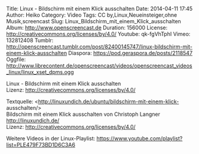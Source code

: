 Title: Linux - Bildschirm mit einem Klick ausschalten
Date: 2014-04-11 17:45
Author: Heiko
Category: Video
Tags: CC by,Linux,Neueinsteiger,ohne Musik,screencast
Slug: Linux_Bildschirm_mit_einem_Klick_ausschalten
Album: http://www.openscreencast.de
Duration: 156000
License: http://creativecommons.org/licenses/by/4.0/
Youtube: qk-fgVhTphI
Vimeo: 132812408
Tumblr: http://openscreencast.tumblr.com/post/82400145747/linux-bildschirm-mit-einem-klick-ausschalten
Diaspora: https://pod.geraspora.de/posts/2118547
Oggfile: http://www.librecontent.de/openscreencast/videos/openscreencast_videos_linux/linux_xset_dpms.ogg

Linux - Bildschirm mit einem Klick ausschalten  
Lizenz: <http://creativecommons.org/licenses/by/4.0/>  
  
Textquelle: <http://linuxundich.de/ubuntu/bildschirm-mit-einem-klick-
ausschalten/>  
Bildschirm mit einem Klick ausschalten von Christoph Langner
<http://linuxundich.de/>  
Lizenz: <http://creativecommons.org/licenses/by/4.0/>  
  
Weitere Videos in der Linux-Playlist:
<https://www.youtube.com/playlist?list=PLE479F73BD1D6C3A6>  
  

